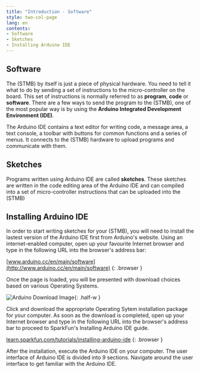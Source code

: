 ```yaml
---
title: "Introduction - Software"
style: two-col-page
lang: en
contents:
- Software
- Sketches
- Installing Arduino IDE 
---
```


## Software

The (STMB) by itself is just a piece of physical hardware. You need to tell it what to do by sending a set of instructions to the micro-controller on the board. This set of instructions is normally referred to as **program**, **code** or **software**. There are a few ways to send the program to the (STMB), one of the most popular way is by using the **Arduino Integrated Development Environment (IDE)**.

The Arduino IDE contains a text editor for writing code, a message area, a text console, a toolbar with buttons for common functions and a series of menus. It connects to the (STMB) hardware to upload programs and communicate with them. 

## Sketches

Programs written using Arduino IDE are called **sketches**. These sketches are written in the code editing area of the Arduino IDE and can compiled into a set of micro-controller instructions that can be uploaded into the (STMB)

## Installing Arduino IDE

In order to start writing sketches for your (STMB), you will need to install the lastest version of the Arduino IDE first from Arduino's website. Using an internet-enabled computer, open up your favourite Internet browser and type in the following URL into the browser's address bar:

[www.arduino.cc/en/main/software](http://www.arduino.cc/en/main/software)
{: .browser }

Once the page is loaded, you will be presented with download choices based on various Operating Systems.

![Arduino Download Image](img/arduino_download.svg){: .half-w }

Click and download the appropriate Operating Sytem installation package for your computer. As soon as the download is completed, open up your Internet browser and type in the following URL into the browser's address bar to proceed to SparkFun's Installing Arduino IDE guide.

[learn.sparkfun.com/tutorials/installing-arduino-ide](https://learn.sparkfun.com/tutorials/installing-arduino-ide)
{: .browser }

After the installation, execute the Arduino IDE on your computer. The user interface of Arduino IDE is divided into 9 sections. Navigate around the user interface to get familiar with the Arduino IDE.


